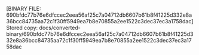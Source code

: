 [BINARY FILE: 690bfdc77b76e6dfccec2eea56af25c7a04712db6607b61b8f41225d332e8a36bcc84735aa72c1f30ff5949ea7b8e70855a2ee1522c3dec37ec3a1758dac]
Stored copy: docs/converted-binary/690bfdc77b76e6dfccec2eea56af25c7a04712db6607b61b8f41225d332e8a36bcc84735aa72c1f30ff5949ea7b8e70855a2ee1522c3dec37ec3a1758dac
